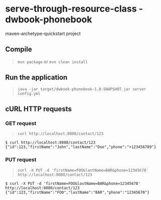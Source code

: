 # serve-through-resource-class - dwbook-phonebook

maven-archetype-quickstart project

## Compile

> `mvn package` or `mvn clean install`

## Run the application

> `java -jar target/dwbook-phonebook-1.0-SNAPSHOT.jar server config.yml`

## cURL HTTP requests

### GET request

> `curl http://localhost:8080/contact/123`

```
$ curl http://localhost:8080/contact/123
{"id":123,"firstName":"John","lastName":"Doe","phone":"+123456789"}
```

### PUT request

> `curl -X PUT -d 'firstName=FOO&lastName=BAR&phone=12345678' http://localhost:8080/contact/123`

```
$ curl -X PUT -d 'firstName=FOO&lastName=BAR&phone=12345678' http://localhost:8080/contact/123
{"id":123,"firstName":"FOO","lastName":"BAR","phone":"12345678"}
```
